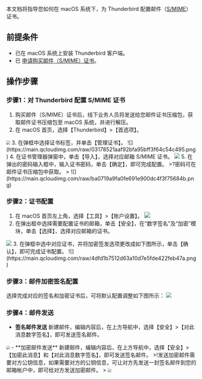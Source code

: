 本文档将指导您如何在 macOS 系统下，为 Thunderbird 配置邮件（[S/MIME](https://cloud.tencent.com/document/product/1325/49416)）证书。

## 前提条件
- 已在 macOS 系统上安装 Thunderbird 客户端。
- 已 [申请购买邮件（S/MIME）证书](https://cloud.tencent.com/apply/p/cn69mmv599k)。


## 操作步骤
### 步骤1：对 Thunderbird 配置 S/MIME 证书

1. 购买邮件（S/MIME）证书后，线下业务人员将发送给您邮件证书压缩包，获取邮件证书压缩包至 macOS 系统，并进行解压。
2. 在 macOS 首页，选择【Thunderbird】>【首选项】。
<img src="https://main.qcloudimg.com/raw/44dbe59860173a899a1984d7d5b1d956.png" style="zoom:65%;" />
3. 在弹框中选择证书标签，并单击【管理证书】。
![](https://main.qcloudimg.com/raw/03178521aaf92bfa95bff3f64c54c495.png)
4. 在证书管理器弹窗中，单击【导入】，选择对应邮箱 S/MIME 证书。
<img src="https://main.qcloudimg.com/raw/d5cdc44103defdd1234bf74525651c1e.png" style="zoom:90%;" />
5. 在弹出的密码输入框中，输入证书密码，单击【确定】，即可完成配置。
>?密码可在邮件证书压缩包中获取。
>
![](https://main.qcloudimg.com/raw/ba0719a9fa0fe691e900dc4f3f75684b.png)

### 步骤2：证书配置

1. 在 macOS 首页左上角，选择【工具】>【账户设置】。
![](https://main.qcloudimg.com/raw/fb142e74f050dfe4af90c1495341ebf6.png)
2. 在弹出框中选择需要配置证书的邮箱，单击【安全】，在“数字签名”及“加密”模块，单击【选择】，选择对应邮箱的证书。
<img src="https://main.qcloudimg.com/raw/a9efa3354d4e6afb89113dec057f5ced.png" style="zoom:90%;" />
3. 在弹框中选中对应证书，并将加密签发选项更改成如下图所示，单击【确认】，即可完成证书配置。
![](https://main.qcloudimg.com/raw/4dfd1b7512d63a10d7e5fde422feb47a.png)

### 步骤3：邮件加密签名配置
选择完成对应的签名和加密证书后，可将默认配置调整如下图所示：
<img src="https://main.qcloudimg.com/raw/82b3f5a24e3f5518ebfe8b03da0bf015.png" style="zoom:90%;" />

### 步骤4：邮件发送
- **签名邮件发送**
 新建邮件，编辑内容后，在上方导航中，选择【安全】>【对此消息数字签名】，即可发送签名邮件。
<img src="https://main.qcloudimg.com/raw/be94d832a3c4e615a332a24f73739f0e.png" style="zoom:60%;" />
- **加密邮件发送**
 新建邮件，编辑内容后，在上方导航中，选择【安全】>【加密此消息】和【对此消息数字签名】，即可发送签名邮件。
>!发送加密邮件需要对方公钥信息，如果需要对方的公钥信息，可让对方先发送一封签名邮件到您的邮箱帐户中，即可给对方发送加密邮件。
>
<img src="https://main.qcloudimg.com/raw/079ef436d084a0653cb19f5f5b8483da.png" style="zoom:60%;" />

